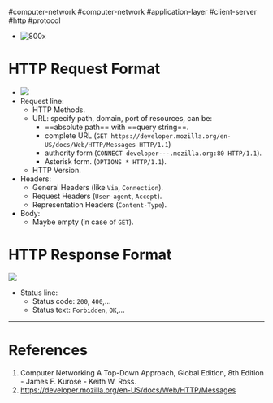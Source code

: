 #computer-network  #computer-network #application-layer #client-server #http #protocol  

- ![800x](Pasted%20image%2020240512181805.png)
# HTTP Request Format
- ![](Pasted%20image%2020240512095151.png)
- Request line: 
	- HTTP Methods.
	- URL: specify path, domain, port of resources, can be:
		- ==absolute path== with ==query string==.
		- complete URL (`GET https://developer.mozilla.org/en-US/docs/Web/HTTP/Messages HTTP/1.1`)
		- authority form (`CONNECT developer---.mozilla.org:80 HTTP/1.1`).
		- Asterisk form. (`OPTIONS * HTTP/1.1`).
	- HTTP Version.
- Headers:
	- General Headers (like `Via`, `Connection`).
	- Request Headers (`User-agent`, `Accept`).
	- Representation Headers (`Content-Type`).
- Body:
	- Maybe empty (in case of `GET`).
# HTTP Response Format

![](Pasted%20image%2020240512100536.png)
- Status line:
	- Status code: `200`, `400`,...
	- Status text: `Forbidden`, `OK`,...

---
# References
1. Computer Networking  A Top-Down Approach, Global Edition, 8th Edition - James F. Kurose - Keith W. Ross.
2. https://developer.mozilla.org/en-US/docs/Web/HTTP/Messages 